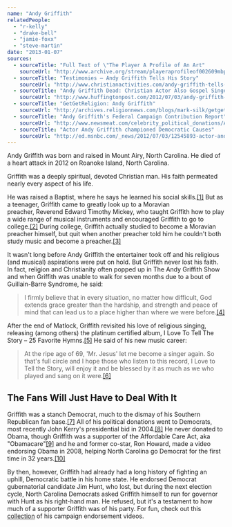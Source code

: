 ```yaml
---
name: "Andy Griffith"
relatedPeople:
  - "r-kelly"
  - "drake-bell"
  - "jamie-foxx"
  - "steve-martin"
date: "2013-01-07"
sources:
  - sourceTitle: "Full Text of \"The Player A Profile of An Art"
    sourceUrl: "http://www.archive.org/stream/playeraprofileof002609mbp/playeraprofileof002609mbp_djvu.txt"
  - sourceTitle: "Testimonies – Andy Griffith Tells His Story"
    sourceUrl: "http://www.christianactivities.com/andy-griffith-tells-his-story"
  - sourceTitle: "Andy Griffith Dead: Christian Actor Also Gospel Singer"
    sourceUrl: "http://www.huffingtonpost.com/2012/07/03/andy-griffith-dead-christian_n_1646133.html"
  - sourceTitle: "GetGetReligion: Andy Griffith"
    sourceUrl: "http://archives.religionnews.com/blogs/mark-silk/getgetreligion-andy-griffith"
  - sourceTitle: "Andy Griffith's Federal Campaign Contribution Report"
    sourceUrl: "http://www.newsmeat.com/celebrity_political_donations/Andy_Griffith.php"
  - sourceTitle: "Actor Andy Griffith championed Democratic Causes"
    sourceUrl: "http://ed.msnbc.com/_news/2012/07/03/12545893-actor-andy-griffith-championed-democratic-causes?lite"
---
```


Andy Griffith was born and raised in Mount Airy, North Carolina. He died of a heart attack in 2012 on Roanoke Island, North Carolina.

Griffith was a deeply spiritual, devoted Christian man. His faith permeated nearly every aspect of his life.

He was raised a Baptist, where he says he learned his social skills.<a class="source-citation" href="#http://www.archive.org/stream/playeraprofileof002609mbp/playeraprofileof002609mbp_djvu.txt" title="Full Text of &quot;The Player A Profile of An Art">[1]</a> But as a teenager, Griffith came to greatly look up to a Moravian preacher, Reverend Edward Timothy Mickey, who taught Griffith how to play a wide range of musical instruments and encouraged Griffith to go to college.<a class="source-citation" href="#http://www.christianactivities.com/andy-griffith-tells-his-story" title="Testimonies – Andy Griffith Tells His Story">[2]</a> During college, Griffith actually studied to become a Moravian preacher himself, but quit when another preacher told him he couldn't both study music and become a preacher.<a class="source-citation" href="#http://www.christianactivities.com/andy-griffith-tells-his-story" title="Testimonies – Andy Griffith Tells His Story">[3]</a>

It wasn't long before Andy Griffith the entertainer took off and his religious (and musical) aspirations were put on hold. But Griffith never lost his faith. In fact, religion and Christianity often popped up in The Andy Griffith Show and when Griffith was unable to walk for seven months due to a bout of Guillain-Barre Syndrome, he said:

>I firmly believe that in every situation, no matter how difficult, God extends grace greater than the hardship, and strength and peace of mind that can lead us to a place higher than where we were before.<a class="source-citation" href="#http://www.huffingtonpost.com/2012/07/03/andy-griffith-dead-christian_n_1646133.html" title="Andy Griffith Dead: Christian Actor Also Gospel Singer">[4]</a>

After the end of Matlock, Griffith revisited his love of religious singing, releasing (among others) the platinum certified album, I Love To Tell The Story – 25 Favorite Hymns.<a class="source-citation" href="#http://www.huffingtonpost.com/2012/07/03/andy-griffith-dead-christian_n_1646133.html" title="Andy Griffith Dead: Christian Actor Also Gospel Singer">[5]</a> He said of his new music career:

>At the ripe age of 69, 'Mr. Jesus' let me become a singer again. So that's full circle and I hope those who listen to this record, I Love to Tell the Story, will enjoy it and be blessed by it as much as we who played and sang on it were.<a class="source-citation" href="#http://www.christianactivities.com/andy-griffith-tells-his-story" title="Testimonies – Andy Griffith Tells His Story">[6]</a>

## 

## The Fans Will Just Have to Deal With It

Griffith was a stanch Democrat, much to the dismay of his Southern Republican fan base.<a class="source-citation" href="#http://archives.religionnews.com/blogs/mark-silk/getgetreligion-andy-griffith" title="GetGetReligion: Andy Griffith">[7]</a> All of his political donations went to Democrats, most recently John Kerry's presidential bid in 2004.<a class="source-citation" href="#http://www.newsmeat.com/celebrity_political_donations/Andy_Griffith.php" title="Andy Griffith&apos;s Federal Campaign Contribution Report">[8]</a> He never donated to Obama, though Griffith was a supporter of the Affordable Care Act, aka "Obamacare"<a class="source-citation" href="#http://archives.religionnews.com/blogs/mark-silk/getgetreligion-andy-griffith" title="GetGetReligion: Andy Griffith">[9]</a> and he and former co-star, Ron Howard, made a video endorsing Obama in 2008, helping North Carolina go Democrat for the first time in 32 years.<a class="source-citation" href="#http://ed.msnbc.com/_news/2012/07/03/12545893-actor-andy-griffith-championed-democratic-causes?lite" title="Actor Andy Griffith championed Democratic Causes">[10]</a>

By then, however, Griffith had already had a long history of fighting an uphill, Democratic battle in his home state. He endorsed Democrat gubernatorial candidate Jim Hunt, who lost, but during the next election cycle, North Carolina Democrats asked Griffith himself to run for governor with Hunt as his right-hand man. He refused, but it's a testament to how much of a supporter Griffith was of his party. For fun, check out this [collection](http://articles.latimes.com/2012/jul/03/news/la-pn-the-democratic-politics-of-the-late-andy-griffith-20120703) of his campaign endorsement videos.